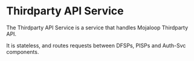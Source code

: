 # Thirdparty API Service

The Thirdparty API Service is a service that handles Mojaloop Thirdparty API.

It is stateless, and routes requests between DFSPs, PISPs and Auth-Svc components.
